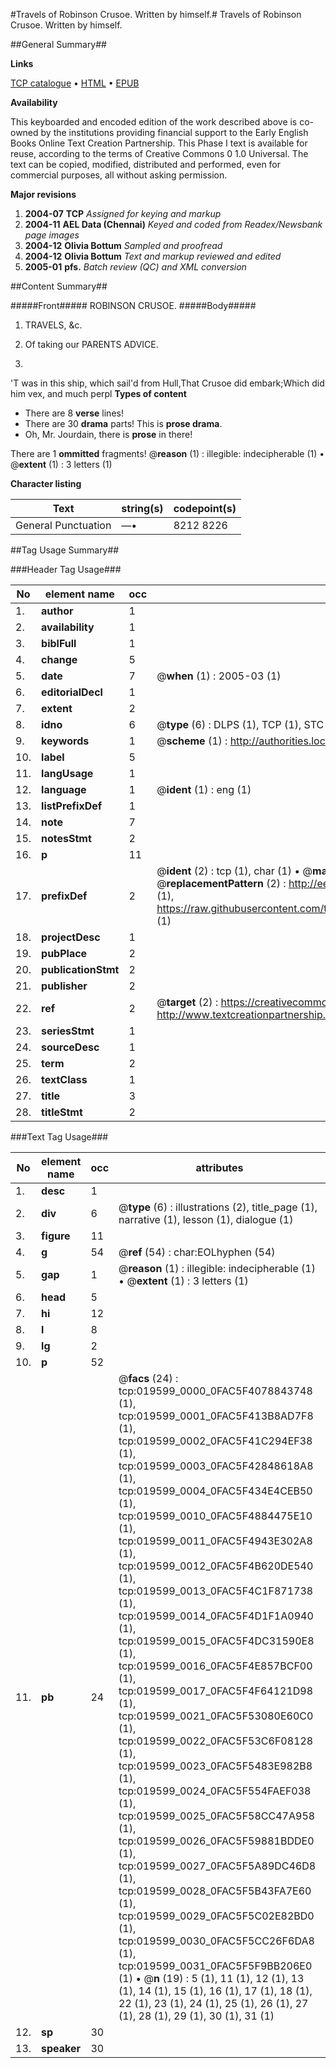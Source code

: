 #Travels of Robinson Crusoe. Written by himself.#
Travels of Robinson Crusoe. Written by himself.

##General Summary##

**Links**

[TCP catalogue](http://www.ota.ox.ac.uk/tcp/)  • 
[HTML](http://tei.it.ox.ac.uk/tcp/Texts-HTML/free/N15/N15415.html)  • 
[EPUB](http://tei.it.ox.ac.uk/tcp/Texts-EPUB/free/N15/N15415.epub)

**Availability**

This keyboarded and encoded edition of the
	       work described above is co-owned by the institutions
	       providing financial support to the Early English Books
	       Online Text Creation Partnership. This Phase I text is
	       available for reuse, according to the terms of Creative
	       Commons 0 1.0 Universal. The text can be copied,
	       modified, distributed and performed, even for
	       commercial purposes, all without asking permission.

**Major revisions**

1. __2004-07__ __TCP__ *Assigned for keying and markup*
1. __2004-11__ __AEL Data (Chennai)__ *Keyed and coded from Readex/Newsbank page images*
1. __2004-12__ __Olivia Bottum__ *Sampled and proofread*
1. __2004-12__ __Olivia Bottum__ *Text and markup reviewed and edited*
1. __2005-01__ __pfs.__ *Batch review (QC) and XML conversion*

##Content Summary##

#####Front#####
ROBINSON CRUSOE.
#####Body#####

1. TRAVELS, &c.

1. Of taking our PARENTS ADVICE.

1. 
'T was in this ship, which sail'd from Hull,That Crusoe did embark;Which did him vex, and much perpl
**Types of content**

  * There are 8 **verse** lines!
  * There are 30 **drama** parts! This is **prose drama**.
  * Oh, Mr. Jourdain, there is **prose** in there!

There are 1 **ommitted** fragments! 
 @__reason__ (1) : illegible: indecipherable (1)  •  @__extent__ (1) : 3 letters (1)

**Character listing**


|Text|string(s)|codepoint(s)|
|---|---|---|
|General Punctuation|—•|8212 8226|

##Tag Usage Summary##

###Header Tag Usage###

|No|element name|occ|attributes|
|---|---|---|---|
|1.|__author__|1||
|2.|__availability__|1||
|3.|__biblFull__|1||
|4.|__change__|5||
|5.|__date__|7| @__when__ (1) : 2005-03 (1)|
|6.|__editorialDecl__|1||
|7.|__extent__|2||
|8.|__idno__|6| @__type__ (6) : DLPS (1), TCP (1), STC (1), NOTIS (1), IMAGE-SET (1), EVANS-CITATION (1)|
|9.|__keywords__|1| @__scheme__ (1) : http://authorities.loc.gov/ (1)|
|10.|__label__|5||
|11.|__langUsage__|1||
|12.|__language__|1| @__ident__ (1) : eng (1)|
|13.|__listPrefixDef__|1||
|14.|__note__|7||
|15.|__notesStmt__|2||
|16.|__p__|11||
|17.|__prefixDef__|2| @__ident__ (2) : tcp (1), char (1)  •  @__matchPattern__ (2) : ([0-9\-]+):([0-9IVX]+) (1), (.+) (1)  •  @__replacementPattern__ (2) : http://eebo.chadwyck.com/downloadtiff?vid=$1&page=$2 (1), https://raw.githubusercontent.com/textcreationpartnership/Texts/master/tcpchars.xml#$1 (1)|
|18.|__projectDesc__|1||
|19.|__pubPlace__|2||
|20.|__publicationStmt__|2||
|21.|__publisher__|2||
|22.|__ref__|2| @__target__ (2) : https://creativecommons.org/publicdomain/zero/1.0/ (1), http://www.textcreationpartnership.org/docs/. (1)|
|23.|__seriesStmt__|1||
|24.|__sourceDesc__|1||
|25.|__term__|2||
|26.|__textClass__|1||
|27.|__title__|3||
|28.|__titleStmt__|2||


###Text Tag Usage###

|No|element name|occ|attributes|
|---|---|---|---|
|1.|__desc__|1||
|2.|__div__|6| @__type__ (6) : illustrations (2), title_page (1), narrative (1), lesson (1), dialogue (1)|
|3.|__figure__|11||
|4.|__g__|54| @__ref__ (54) : char:EOLhyphen (54)|
|5.|__gap__|1| @__reason__ (1) : illegible: indecipherable (1)  •  @__extent__ (1) : 3 letters (1)|
|6.|__head__|5||
|7.|__hi__|12||
|8.|__l__|8||
|9.|__lg__|2||
|10.|__p__|52||
|11.|__pb__|24| @__facs__ (24) : tcp:019599_0000_0FAC5F4078843748 (1), tcp:019599_0001_0FAC5F413B8AD7F8 (1), tcp:019599_0002_0FAC5F41C294EF38 (1), tcp:019599_0003_0FAC5F42848618A8 (1), tcp:019599_0004_0FAC5F434E4CEB50 (1), tcp:019599_0010_0FAC5F4884475E10 (1), tcp:019599_0011_0FAC5F4943E302A8 (1), tcp:019599_0012_0FAC5F4B620DE540 (1), tcp:019599_0013_0FAC5F4C1F871738 (1), tcp:019599_0014_0FAC5F4D1F1A0940 (1), tcp:019599_0015_0FAC5F4DC31590E8 (1), tcp:019599_0016_0FAC5F4E857BCF00 (1), tcp:019599_0017_0FAC5F4F64121D98 (1), tcp:019599_0021_0FAC5F53080E60C0 (1), tcp:019599_0022_0FAC5F53C6F08128 (1), tcp:019599_0023_0FAC5F5483E982B8 (1), tcp:019599_0024_0FAC5F554FAEF038 (1), tcp:019599_0025_0FAC5F58CC47A958 (1), tcp:019599_0026_0FAC5F59881BDDE0 (1), tcp:019599_0027_0FAC5F5A89DC46D8 (1), tcp:019599_0028_0FAC5F5B43FA7E60 (1), tcp:019599_0029_0FAC5F5C02E82BD0 (1), tcp:019599_0030_0FAC5F5CC26F6DA8 (1), tcp:019599_0031_0FAC5F5F9BB206E0 (1)  •  @__n__ (19) : 5 (1), 11 (1), 12 (1), 13 (1), 14 (1), 15 (1), 16 (1), 17 (1), 18 (1), 22 (1), 23 (1), 24 (1), 25 (1), 26 (1), 27 (1), 28 (1), 29 (1), 30 (1), 31 (1)|
|12.|__sp__|30||
|13.|__speaker__|30||
